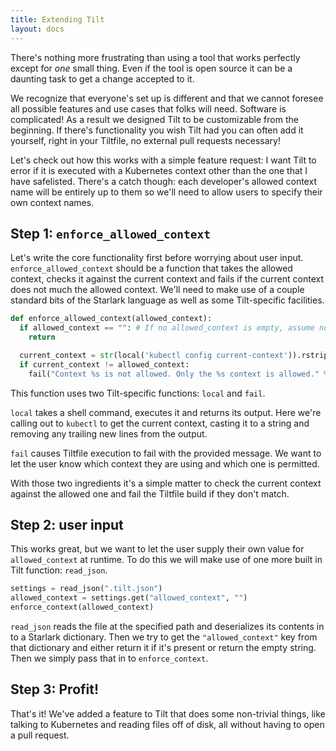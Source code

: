 ```yaml
---
title: Extending Tilt
layout: docs
---
```


There's nothing more frustrating than using a tool that works perfectly except for _one_ small thing. Even if the tool is open source it can be a daunting task to get a change accepted to it.

We recognize that everyone's set up is different and that we cannot foresee all possible features and use cases that folks will need. Software is complicated! As a result we designed Tilt to be customizable from the beginning. If there's functionality you wish Tilt had you can often add it yourself, right in your Tiltfile, no external pull requests necessary!

Let's check out how this works with a simple feature request: I want Tilt to error if it is executed with a Kubernetes context other than the one that I have safelisted. There's a catch though: each developer's allowed context name will be entirely up to them so we'll need to allow users to specify their own context names.

## Step 1: `enforce_allowed_context`
Let's write the core functionality first before worrying about user input. `enforce_allowed_context` should be a function that takes the allowed context, checks it against the current context and fails if the current context does not much the allowed context. We'll need to make use of a couple standard bits of the Starlark language as well as some Tilt-specific facilities.

```python
def enforce_allowed_context(allowed_context):
  if allowed_context == "": # If no allowed_context is empty, assume none was set
    return

  current_context = str(local('kubectl config current-context')).rstrip('\n')
  if current_context != allowed_context:
    fail("Context %s is not allowed. Only the %s context is allowed." % (current_context, allowed_context))
```

This function uses two Tilt-specific functions: `local` and `fail`.

`local` takes a shell command, executes it and returns its output. Here we're calling out to `kubectl` to get the current context, casting it to a string and removing any trailing new lines from the output.

`fail` causes Tiltfile execution to fail with the provided message. We want to let the user know which context they are using and which one is permitted.

With those two ingredients it's a simple matter to check the current context against the allowed one and fail the Tiltfile build if they don't match.

## Step 2: user input
This works great, but we want to let the user supply their own value for `allowed_context` at runtime. To do this we will make use of one more built in Tilt function: `read_json`.

```python
settings = read_json(".tilt.json")
allowed_context = settings.get("allowed_context", "")
enforce_context(allowed_context)
```

`read_json` reads the file at the specified path and deserializes its contents in to a Starlark dictionary. Then we try to get the `"allowed_context"` key from that dictionary and either return it if it's present or return the empty string. Then we simply pass that in to `enforce_context`.

## Step 3: Profit!
That's it! We've added a feature to Tilt that does some non-trivial things, like talking to Kubernetes and reading files off of disk, all without having to open a pull request.

